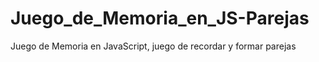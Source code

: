 # Juego_de_Memoria_en_JS-Parejas
 Juego de Memoria en JavaScript, juego de recordar y formar parejas
